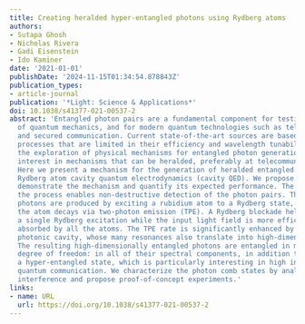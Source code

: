 ```yaml
---
title: Creating heralded hyper-entangled photons using Rydberg atoms
authors:
- Sutapa Ghosh
- Nicholas Rivera
- Gadi Eisenstein
- Ido Kaminer
date: '2021-01-01'
publishDate: '2024-11-15T01:34:54.878843Z'
publication_types:
- article-journal
publication: '*Light: Science & Applications*'
doi: 10.1038/s41377-021-00537-2
abstract: 'Entangled photon pairs are a fundamental component for testing the foundations
  of quantum mechanics, and for modern quantum technologies such as teleportation
  and secured communication. Current state-of-the-art sources are based on nonlinear
  processes that are limited in their efficiency and wavelength tunability. This motivates
  the exploration of physical mechanisms for entangled photon generation, with a special
  interest in mechanisms that can be heralded, preferably at telecommunications wavelengths.
  Here we present a mechanism for the generation of heralded entangled photons from
  Rydberg atom cavity quantum electrodynamics (cavity QED). We propose a scheme to
  demonstrate the mechanism and quantify its expected performance. The heralding of
  the process enables non-destructive detection of the photon pairs. The entangled
  photons are produced by exciting a rubidium atom to a Rydberg state, from where
  the atom decays via two-photon emission (TPE). A Rydberg blockade helps to excite
  a single Rydberg excitation while the input light field is more efficiently collectively
  absorbed by all the atoms. The TPE rate is significantly enhanced by a designed
  photonic cavity, whose many resonances also translate into high-dimensional entanglement.
  The resulting high-dimensionally entangled photons are entangled in more than one
  degree of freedom: in all of their spectral components, in addition to the polarization—forming
  a hyper-entangled state, which is particularly interesting in high information capacity
  quantum communication. We characterize the photon comb states by analyzing the Hong-Ou-Mandel
  interference and propose proof-of-concept experiments.'
links:
- name: URL
  url: https://doi.org/10.1038/s41377-021-00537-2
---
```


